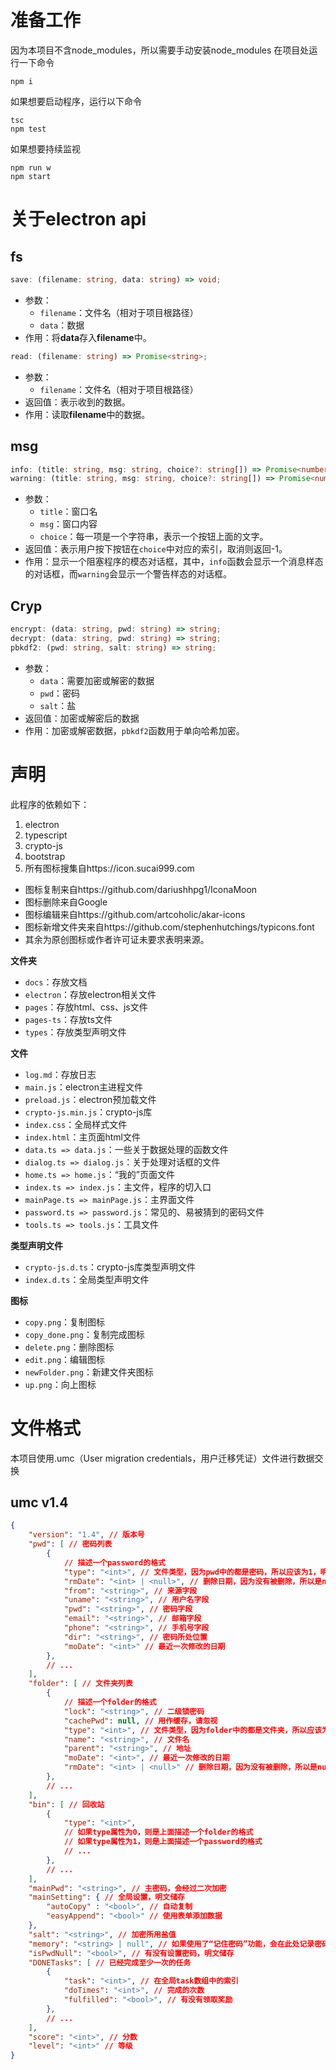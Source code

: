 # 准备工作
因为本项目不含node_modules，所以需要手动安装node_modules
在项目处运行一下命令
```shell
npm i
```
如果想要启动程序，运行以下命令
```shell
tsc
npm test
```
如果想要持续监视
```shell
npm run w
npm start
```

# 关于electron api
## fs
```ts
save: (filename: string, data: string) => void;
```
- 参数：
    - `filename`：文件名（相对于项目根路径）
    - `data`：数据
- 作用：将**data**存入**filename**中。
```ts
read: (filename: string) => Promise<string>;
```
- 参数：
    - `filename`：文件名（相对于项目根路径）
- 返回值：表示收到的数据。
- 作用：读取**filename**中的数据。
## msg
```ts
info: (title: string, msg: string, choice?: string[]) => Promise<number>;
warning: (title: string, msg: string, choice?: string[]) => Promise<number>;
```
- 参数：
    - `title`：窗口名
    - `msg`：窗口内容
    - `choice`：每一项是一个字符串，表示一个按钮上面的文字。
- 返回值：表示用户按下按钮在`choice`中对应的索引，取消则返回-1。
- 作用：显示一个阻塞程序的模态对话框，其中，`info`函数会显示一个消息样态的对话框，而`warning`会显示一个警告样态的对话框。
## Cryp
```ts
encrypt: (data: string, pwd: string) => string;
decrypt: (data: string, pwd: string) => string;
pbkdf2: (pwd: string, salt: string) => string;
```
- 参数：
    - `data`：需要加密或解密的数据
    - `pwd`：密码
    - `salt`：盐
- 返回值：加密或解密后的数据
- 作用：加密或解密数据，`pbkdf2`函数用于单向哈希加密。

# 声明
此程序的依赖如下：
1. electron
2. typescript
3. crypto-js
4. bootstrap
5. 所有图标搜集自https://icon.sucai999.com
- 图标复制来自https://github.com/dariushhpg1/IconaMoon
- 图标删除来自Google
- 图标编辑来自https://github.com/artcoholic/akar-icons
- 图标新增文件夹来自https://github.com/stephenhutchings/typicons.font
- 其余为原创图标或作者许可证未要求表明来源。

**文件夹**
- `docs`：存放文档
- `electron`：存放electron相关文件
- `pages`：存放html、css、js文件
- `pages-ts`：存放ts文件
- `types`：存放类型声明文件

**文件**
- `log.md`：存放日志
- `main.js`：electron主进程文件
- `preload.js`：electron预加载文件
- `crypto-js.min.js`：crypto-js库
- `index.css`：全局样式文件
- `index.html`：主页面html文件
- `data.ts => data.js`：一些关于数据处理的函数文件
- `dialog.ts => dialog.js`：关于处理对话框的文件
- `home.ts => home.js`：“我的”页面文件
- `index.ts => index.js`：主文件，程序的切入口
- `mainPage.ts => mainPage.js`：主界面文件
- `password.ts => password.js`：常见的、易被猜到的密码文件
- `tools.ts => tools.js`：工具文件

**类型声明文件**
- `crypto-js.d.ts`：crypto-js库类型声明文件
- `index.d.ts`：全局类型声明文件

**图标**
- `copy.png`：复制图标
- `copy_done.png`：复制完成图标
- `delete.png`：删除图标
- `edit.png`：编辑图标
- `newFolder.png`：新建文件夹图标
- `up.png`：向上图标

# 文件格式
本项目使用.umc（User migration credentials，用户迁移凭证）文件进行数据交换

## umc v1.4
```json
{
    "version": "1.4", // 版本号
    "pwd": [ // 密码列表
        {
            // 描述一个password的格式
            "type": "<int>", // 文件类型，因为pwd中的都是密码，所以应该为1，明文储存
            "rmDate": "<int> | <null>", // 删除日期，因为没有被删除，所以是null
            "from": "<string>", // 来源字段
            "uname": "<string>", // 用户名字段
            "pwd": "<string>", // 密码字段
            "email": "<string>", // 邮箱字段
            "phone": "<string>", // 手机号字段
            "dir": "<string>", // 密码所处位置
            "moDate": "<int>" // 最近一次修改的日期
        },
        // ...
    ],
    "folder": [ // 文件夹列表
        {
            // 描述一个folder的格式
            "lock": "<string>", // 二级锁密码
            "cachePwd": null, // 用作缓存，请忽视
            "type": "<int>", // 文件类型，因为folder中的都是文件夹，所以应该为0，明文储存
            "name": "<string>", // 文件名
            "parent": "<string>", // 地址
            "moDate": "<int>", // 最近一次修改的日期
            "rmDate": "<int> | <null>" // 删除日期，因为没有被删除，所以是null
        },
        // ...
    ],
    "bin": [ // 回收站
        {
            "type": "<int>",
            // 如果type属性为0，则是上面描述一个folder的格式
            // 如果type属性为1，则是上面描述一个password的格式
            // ...
        },
        // ...
    ],
    "mainPwd": "<string>", // 主密码，会经过二次加密
    "mainSetting": { // 全局设置，明文储存
        "autoCopy" : "<bool>", // 自动复制
        "easyAppend": "<bool>" // 使用表单添加数据
    },
    "salt": "<string>", // 加密所用盐值
    "memory": "<string> | null", // 如果使用了“记住密码”功能，会在此处记录密码，否则为null，不会被加密
    "isPwdNull": "<bool>", // 有没有设置密码，明文储存
    "DONETasks": [ // 已经完成至少一次的任务
        {
            "task": "<int>", // 在全局task数组中的索引
            "doTimes": "<int>", // 完成的次数
            "fulfilled": "<bool>", // 有没有领取奖励
        },
        // ...
    ],
    "score": "<int>", // 分数
    "level": "<int>" // 等级
}
```